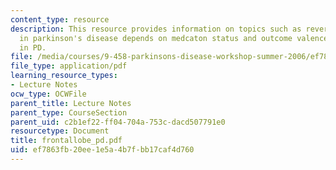 ```yaml
---
content_type: resource
description: This resource provides information on topics such as reversal learning
  in parkinson's disease depends on medcaton status and outcome valence and DA depletions
  in PD.
file: /media/courses/9-458-parkinsons-disease-workshop-summer-2006/ef7863fb20ee1e5a4b7fbb17caf4d760_frontallobe_pd.pdf
file_type: application/pdf
learning_resource_types:
- Lecture Notes
ocw_type: OCWFile
parent_title: Lecture Notes
parent_type: CourseSection
parent_uid: c2b1ef22-ff04-704a-753c-dacd507791e0
resourcetype: Document
title: frontallobe_pd.pdf
uid: ef7863fb-20ee-1e5a-4b7f-bb17caf4d760
---
```

